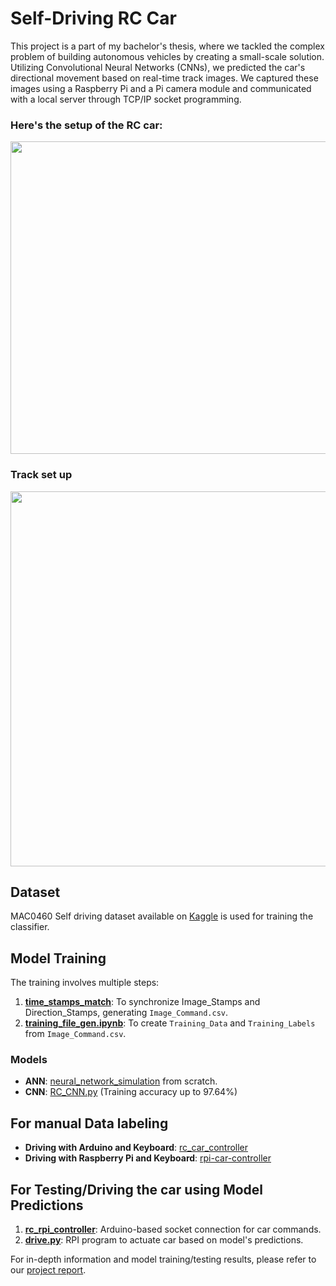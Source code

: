# Self-Driving RC Car

This project is a part of my bachelor's thesis, where we tackled the complex problem of building autonomous vehicles by creating a small-scale solution. Utilizing Convolutional Neural Networks (CNNs), we predicted the car's directional movement based on real-time track images. We captured these images using a Raspberry Pi and a Pi camera module and communicated with a local server through TCP/IP socket programming. 

### Here's the setup of the RC car:

<img src="https://user-images.githubusercontent.com/28508641/132827867-7a36bdab-b07b-48af-a468-92ba462fd07b.JPG" width="600" height="500">

### Track set up 

<img src="https://github.com/rupashi97/self-driving-rc-car/assets/28508641/b12512e0-bd87-434a-b477-d321e4d67acb" width="700" height="600">

## Dataset

MAC0460 Self driving dataset available on [Kaggle](https://www.kaggle.com/c/mac0460-self-driving) is used for training the classifier.

## Model Training

The training involves multiple steps:
1. **[time_stamps_match](https://github.com/rupashi97/self-driving-rc-car/blob/master/time_stamps_match.py)**: To synchronize Image_Stamps and Direction_Stamps, generating `Image_Command.csv`.
2. **[training_file_gen.ipynb](https://github.com/rupashi97/self-driving-rc-car/blob/master/notebooks/training_file_gen.ipynb)**: To create `Training_Data` and `Training_Labels` from `Image_Command.csv`.

### Models
- **ANN**: [neural_network_simulation](https://github.com/rupashi97/self-driving-rc-car/blob/master/notebooks/neural_network_simulation.ipynb) from scratch.
- **CNN**: [RC_CNN.py](https://github.com/rupashi97/self-driving-rc-car/blob/master/RC_CNN.py) (Training accuracy up to 97.64%)

## For manual Data labeling
- **Driving with Arduino and Keyboard**: [rc_car_controller](https://github.com/rupashi97/self-driving-rc-car/blob/master/rc_car_controller.py)
- **Driving with Raspberry Pi and Keyboard**: [rpi-car-controller](https://github.com/rupashi97/self-driving-rc-car/blob/master/rpi-car-controller.py)

## For Testing/Driving the car using Model Predictions
1. **[rc_rpi_controller](https://github.com/rupashi97/self-driving-rc-car/blob/master/rc_rpi_controller.py)**: Arduino-based socket connection for car commands.
2. **[drive.py](https://github.com/rupashi97/self-driving-rc-car/blob/master/drive2.py)**: RPI program to actuate car based on model's predictions.



For in-depth information and model training/testing results, please refer to our [project report](https://github.com/rupashi97/self-driving-rc-car/blob/master/Major_Project_Report.pdf).
